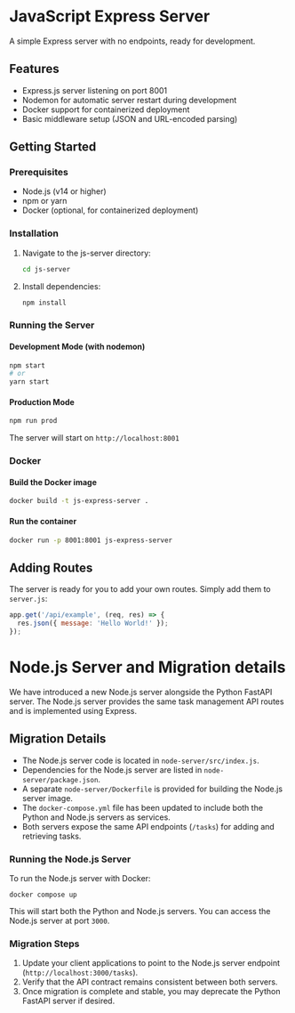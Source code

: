 # JavaScript Express Server

A simple Express server with no endpoints, ready for development.

## Features

- Express.js server listening on port 8001
- Nodemon for automatic server restart during development
- Docker support for containerized deployment
- Basic middleware setup (JSON and URL-encoded parsing)

## Getting Started

### Prerequisites

- Node.js (v14 or higher)
- npm or yarn
- Docker (optional, for containerized deployment)

### Installation

1. Navigate to the js-server directory:
   ```bash
   cd js-server
   ```

2. Install dependencies:
   ```bash
   npm install
   ```

### Running the Server

#### Development Mode (with nodemon)
```bash
npm start
# or
yarn start
```

#### Production Mode
```bash
npm run prod
```

The server will start on `http://localhost:8001`

### Docker

#### Build the Docker image
```bash
docker build -t js-express-server .
```

#### Run the container
```bash
docker run -p 8001:8001 js-express-server
```

## Adding Routes

The server is ready for you to add your own routes. Simply add them to `server.js`:

```javascript
app.get('/api/example', (req, res) => {
  res.json({ message: 'Hello World!' });
});
```
# Node.js Server and Migration details

We have introduced a new Node.js server alongside the Python FastAPI server. The Node.js server provides the same task management API routes and is implemented using Express.

## Migration Details

- The Node.js server code is located in `node-server/src/index.js`.
- Dependencies for the Node.js server are listed in `node-server/package.json`.
- A separate `node-server/Dockerfile` is provided for building the Node.js server image.
- The `docker-compose.yml` file has been updated to include both the Python and Node.js servers as services.
- Both servers expose the same API endpoints (`/tasks`) for adding and retrieving tasks.

### Running the Node.js Server

To run the Node.js server with Docker:

```shell
docker compose up
```

This will start both the Python and Node.js servers. You can access the Node.js server at port `3000`.

### Migration Steps

1. Update your client applications to point to the Node.js server endpoint (`http://localhost:3000/tasks`).
2. Verify that the API contract remains consistent between both servers.
3. Once migration is complete and stable, you may deprecate the Python FastAPI server if desired.